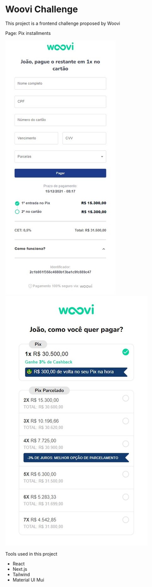 # Woovi Challenge 

This project is a frontend challenge proposed by Woovi 

Page: Pix installments

![imgbackgorund](/public/printCreditCard.jpg)
![imgbackgorund](/public/printPaymentMethod.jpg)

Tools used in this project

- React
- Next.js
- Tailwind
- Material UI Mui
